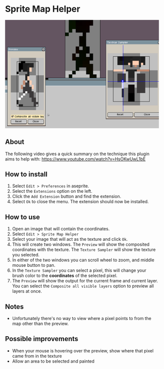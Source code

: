 # Sprite Map Helper

![Example_Painting](readme/Aseprite_PlTLTXMUE5.gif)

## About
The following video gives a quick summary on the technique this plugin aims to help with: https://www.youtube.com/watch?v=HsOKwUwL1bE

## How to install

1. Select `Edit > Preferences` in aseprite.
2. Select the `Extensions` option on the left.
3. Click the `Add Extension` button and find the extension.
4. Select `Ok` to close the menu. The extension should now be installed.

## How to use

1. Open an image that will contain the coordinates.
2. Select `Edit > Sprite Map Helper`
3. Select your image that will act as the texture and click `Ok`.
4. This will create two windows. The `Preview` will show the composited coordinates with the texture. The `Texture Sampler` will show the texture you selected.
5. In either of the two windows you can scroll wheel to zoom, and middle mouse button to pan.
6. In the `Texture Sampler` you can select a pixel, this will change your brush color to the **coordinates** of the selected pixel. 
7. The `Preview` will show the output for the current frame and current layer. You can select the `Composite all visible layers` option to preview all layers at once.

## Notes

* Unfortunately there's no way to view where a pixel points to from the map other than the preview.

## Possible improvements

* When your mouse is hovering over the preview, show where that pixel came from in the texture
* Allow an area to be selected and painted